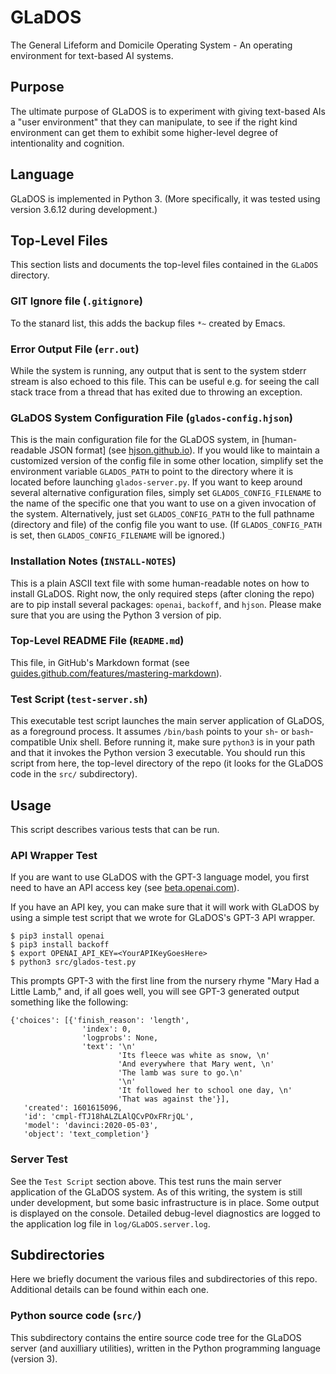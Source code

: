 # GLaDOS

The General Lifeform and Domicile Operating System - An operating environment for text-based AI systems.

## Purpose

The ultimate purpose of GLaDOS is to experiment with giving text-based AIs a "user environment" that 
they can manipulate, to see if the right kind environment can get them to exhibit some higher-level 
degree of intentionality and cognition.

## Language

GLaDOS is implemented in Python 3.  (More specifically, it was tested using version 3.6.12 
during development.)

## Top-Level Files

This section lists and documents the top-level files contained in the `GLaDOS` directory.

### GIT Ignore file (`.gitignore`)

To the stanard list, this adds the backup files `*~` created by Emacs.

### Error Output File (`err.out`)

While the system is running, any output that is sent to the system stderr
stream is also echoed to this file.  This can be useful e.g. for seeing the
call stack trace from a thread that has exited due to throwing an exception.

### GLaDOS System Configuration File (`glados-config.hjson`)

This is the main configuration file for the GLaDOS system, in [human-readable JSON format]
(see [hjson.github.io](https://hjson.github.io/)).  If you would like to maintain
a customized version of the config file in some other location, simplify set the environment 
variable `GLADOS_PATH` to point to the directory where it is located before launching 
`glados-server.py`.  If you want to keep around several alternative configuration files, 
simply set `GLADOS_CONFIG_FILENAME` to the name of the specific one that you want to use on 
a given invocation of the system.  Alternatively, just set `GLADOS_CONFIG_PATH` to the full 
pathname (directory and file) of the config file you want to use.  (If `GLADOS_CONFIG_PATH` 
is set, then `GLADOS_CONFIG_FILENAME` will be ignored.)

### Installation Notes (`INSTALL-NOTES`)

This is a plain ASCII text file with some human-readable notes on how to install GLaDOS.
Right now, the only required steps (after cloning the repo) are to pip install several
packages: `openai`, `backoff`, and `hjson`.  Please make sure that you are using the 
Python 3 version of pip.

### Top-Level README File (`README.md`)

This file, in GitHub's Markdown format (see [guides.github.com/features/mastering-markdown](https://guides.github.com/features/mastering-markdown/)).

### Test Script (`test-server.sh`)

This executable test script launches the main server application of GLaDOS, as a 
foreground process.  It assumes `/bin/bash` points to your `sh`- or `bash`-compatible
Unix shell.  Before running it, make sure `python3` is in your path and that it invokes 
the Python version 3 executable.  You should run this script from here, the top-level 
directory of the repo (it looks for the GLaDOS code in the `src/` subdirectory).

## Usage

This script describes various tests that can be run.

### API Wrapper Test

If you are want to use GLaDOS with the GPT-3 language model, you first need to have an 
API access key (see [beta.openai.com](https://beta.openai.com/)).

If you have an API key, you can make sure that it will work with GLaDOS by 
using a simple test script that we wrote for GLaDOS's GPT-3 API wrapper.

    $ pip3 install openai
    $ pip3 install backoff
    $ export OPENAI_API_KEY=<YourAPIKeyGoesHere>
    $ python3 src/glados-test.py

This prompts GPT-3 with the first line from the nursery rhyme 
"Mary Had a Little Lamb," and, if all goes well, you will see 
GPT-3 generated output something like the following:

    {'choices': [{'finish_reason': 'length',
                    'index': 0,
                    'logprobs': None,
                    'text': '\n'
                            'Its fleece was white as snow, \n'
                            'And everywhere that Mary went, \n'
                            'The lamb was sure to go.\n'
                            '\n'
                            'It followed her to school one day, \n'
                            'That was against the'}],
       'created': 1601615096,
       'id': 'cmpl-fTJ18hALZLAlQCvPOxFRrjQL',
       'model': 'davinci:2020-05-03',
       'object': 'text_completion'}

### Server Test

See the `Test Script` section above.  This test runs the main server application of
the GLaDOS system.  As of this writing, the system is still under development, but
some basic infrastructure is in place.  Some output is displayed on the console.
Detailed debug-level diagnostics are logged to the application log file in
`log/GLaDOS.server.log`.

## Subdirectories

Here we briefly document the various files and subdirectories of this repo.  Additional details
can be found within each one.

### Python source code (`src/`)

This subdirectory contains the entire source code tree for the GLaDOS server (and auxilliary 
utilities), written in the Python programming language (version 3).
